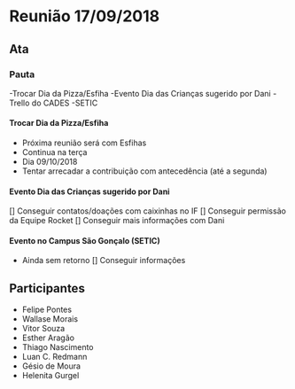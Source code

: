 # Reunião 17/09/2018

## Ata

### Pauta

-Trocar Dia da Pizza/Esfiha
-Evento Dia das Crianças sugerido por Dani
-Trello do CADES
-SETIC



#### Trocar Dia da Pizza/Esfiha

- Próxima reunião será com Esfihas
- Continua na terça
- Dia 09/10/2018
- Tentar arrecadar a contribuição com antecedência (até a segunda)


#### Evento Dia das Crianças sugerido por Dani

[] Conseguir contatos/doações com caixinhas no IF
[] Conseguir permissão da Equipe Rocket
[] Conseguir mais informações com Dani

#### Evento no Campus São Gonçalo (SETIC)
- Ainda sem retorno
[] Conseguir informações 




## Participantes

* Felipe Pontes
* Wallase Morais
* Vitor Souza
* Esther Aragão 
* Thiago Nascimento 
* Luan C. Redmann 
* Gésio de Moura
* Helenita Gurgel
